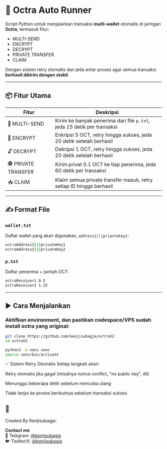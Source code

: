 # 🔄 Octra Auto Runner

Script Python untuk menjalankan transaksi **multi-wallet** otomatis di jaringan **Octra**, termasuk fitur:

- MULTI-SEND
- ENCRYPT
- DECRYPT
- PRIVATE TRANSFER
- CLAIM

Dengan sistem retry otomatis dan jeda antar proses agar semua transaksi **berhasil dikirim dengan stabil**.

---

## 📦 Fitur Utama

| Fitur               | Deskripsi                                                                 |
|--------------------|---------------------------------------------------------------------------|
| 🔁 MULTI-SEND       | Kirim ke banyak penerima dari file `p.txt`, jeda 15 detik per transaksi   |
| 🔐 ENCRYPT          | Enkripsi 5 OCT, retry hingga sukses, jeda 20 detik setelah berhasil       |
| 🔓 DECRYPT          | Dekripsi 1 OCT, retry hingga sukses, jeda 20 detik setelah berhasil       |
| 🕵️ PRIVATE TRANSFER | Kirim privat 0.1 OCT ke tiap penerima, jeda 60 detik per transaksi        |
| 📥 CLAIM            | Klaim semua private transfer masuk, retry setiap ID hingga berhasil       |

---

## ✍️ Format File 

### `wallet.txt`
Daftar wallet yang akan digunakan, ```address1|||priavtekey1```:
```sh
octraAddress1|||privateKey1
octraAddress2|||privateKey2
```

### `p.txt`
Daftar penerima + jumlah OCT:
```sh
octraReceiver1 0.5
octraReceiver2 1.25
```

---

## ▶️ Cara Menjalankan

### Aktifkan environment, dan pastikan codespace/VPS sudah install octra yang original:
```bash
git clone https://github.com/kenjisubagja/octraV2
cd octraV2
```
```bash
python3 -m venv venv
source venv/bin/activate
```
✅ Sistem Retry Otomatis
Setiap langkah akan:

Retry otomatis jika gagal (misalnya nonce conflict, "no public key", dll)

Menunggu beberapa detik sebelum mencoba ulang

Tidak lanjut ke proses berikutnya sebelum transaksi sukses
## 👤
Created By Kenjisubagja:

**Contact me**  
📨 Telegram: [@kenjisubagja](https://t.me/kenjisubagja)  
🐦 Twitter/X: [@kenjisubagja](https://x.com/kenjisubagja)



